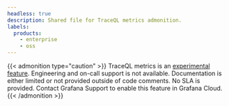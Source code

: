 ```yaml
---
headless: true
description: Shared file for TraceQL metrics admonition.
labels:
  products:
    - enterprise
    - oss
---
```


[//]: # 'This file creates a caution admonition for TraceQL metrics.'
[//]: # 'This shared file is included in these locations:'
[//]: # '/tempo/docs/sources/tempo/traceql/metrics-queries/_index.md'
[//]: # '/tempo/docs/sources/tempo/traceql/metrics-queries/traceql-metrics-admonition.md'
[//]: # '/tempo/docs/sources/tempo/traceql/_index.md'
[//]: #
[//]: # 'If you make changes to this file, verify that the meaning and content are not changed in any place where the file is included.'
[//]: # 'Any links should be fully qualified and not relative.'

<!-- Using a custom admonition because no feature flag is required. -->
{{< admonition type="caution" >}}
TraceQL metrics is an [experimental feature](/docs/release-life-cycle/). Engineering and on-call support is not available. Documentation is either limited or not provided outside of code comments. No SLA is provided.
Contact Grafana Support to enable this feature in Grafana Cloud.
{{< /admonition >}}